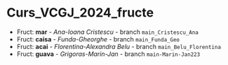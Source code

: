 # Curs_VCGJ_2024_fructe

- Fruct: **mar** - _Ana-Ioana Cristescu_ - branch `main_Cristescu_Ana`
- Fruct: **caisa** - _Funda-Gheorghe_ - branch `main_Funda_Geo`
- Fruct: **acai** - _Florentina-Alexandra Belu_ - branch `main_Belu_Florentina`
- Fruct: **guava** - _Grigoras-Marin-Jan_ - branch `main-Marin-Jan223`



